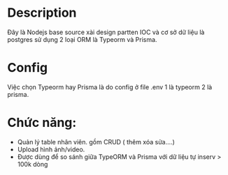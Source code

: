 # Description
Đây là Nodejs base source xài design partten IOC và cơ sở dữ liệu là postgres sử dụng 2 loại ORM là Typeorm và Prisma.
# Config
Việc chọn Typeorm hay Prisma là do config ở file .env 1 là typeorm 2 là prisma.
# Chức năng:
+ Quản lý  table nhân viên. gồm CRUD ( thêm xóa sửa....)
+ Upload hình ảnh/video.
+ Được dùng để so sánh giữa TypeORM và Prisma với dữ liệu tự inserv > 100k dòng
